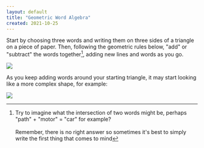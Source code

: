 ```yaml
---
layout: default
title: "Geometric Word Algebra"
created: 2021-10-25
---
```


Start by choosing three words and writing them on three sides of a triangle on a piece of paper. Then, following the geometric rules below, "add" or "subtract" the words together[^adding], adding new lines and words as you go.

[^adding]: Try to imagine what the intersection of two words might be, perhaps "path" + "motor" = "car" for example?<br><br>Remember, there is no right answer so sometimes it's best to simply write the first thing that comes to mind

![](/images/geometric-word-association-rules.jpeg)

As you keep adding words around your starting triangle, it may start looking like a more complex shape, for example:

![](/images/geometric-word-association-example.jpeg)